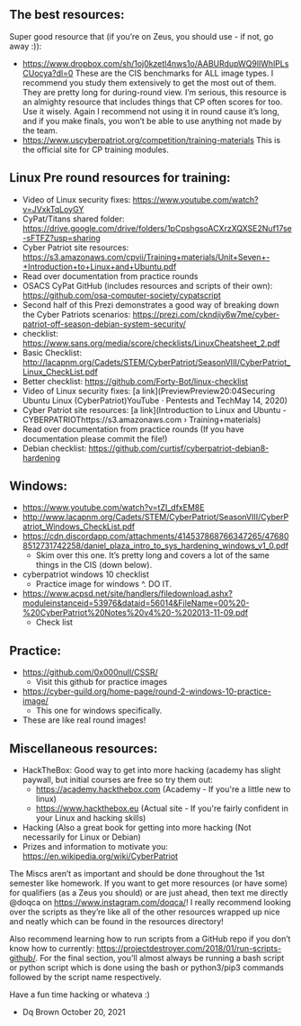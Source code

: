 The best resources:
-
Super good resource that (if you’re on Zeus, you should use - if not, go away :)):
- https://www.dropbox.com/sh/1oj0kzetl4nws1o/AABURdupWQ9lIWhlPLsCUocya?dl=0
These are the CIS benchmarks for ALL image types. I recommend you study them extensively to get the most out of them. They are pretty long for during-round view. I’m serious, this resource is an almighty resource that includes things that CP often scores for too. Use it wisely. Again I recommend not using it in round cause it’s long, and if you make finals, you won’t be able to use anything not made by the team.
- https://www.uscyberpatriot.org/competition/training-materials
This is the official site for CP training modules.


Linux Pre round resources for training:
-

- Video of Linux security fixes: https://www.youtube.com/watch?v=JVxkTqLoyGY
- CyPat/Titans shared folder: https://drive.google.com/drive/folders/1pCpshgsoACXrzXQXSE2Nuf17se-sFTFZ?usp=sharing
- Cyber Patriot site resources: https://s3.amazonaws.com/cpvii/Training+materials/Unit+Seven+-+Introduction+to+Linux+and+Ubuntu.pdf
- Read over documentation from practice rounds
- OSACS CyPat GitHub (includes resources and scripts of their own): https://github.com/osa-computer-society/cypatscript
- Second half of this Prezi demonstrates a good way of breaking down the Cyber Patriots scenarios: https://prezi.com/ckndjiy6w7me/cyber-patriot-off-season-debian-system-security/
- checklist: https://www.sans.org/media/score/checklists/LinuxCheatsheet_2.pdf
- Basic Checklist: http://lacapnm.org/Cadets/STEM/CyberPatriot/SeasonVIII/CyberPatriot_Linux_CheckList.pdf
- Better checklist: https://github.com/Forty-Bot/linux-checklist
- Video of Linux security fixes: [a link](PreviewPreview20:04Securing Ubuntu Linux (CyberPatriot)YouTube · Pentests and TechMay 14, 2020)
- Cyber Patriot site resources: [a link](Introduction to Linux and Ubuntu - CYBERPATRIOThttps://s3.amazonaws.com › Training+materials)
- Read over documentation from practice rounds (If you have documentation please commit the file!)
- Debian checklist: https://github.com/curtisf/cyberpatriot-debian8-hardening


Windows:
-

- https://www.youtube.com/watch?v=tZI_dfxEM8E
- http://www.lacapnm.org/Cadets/STEM/CyberPatriot/SeasonVIII/CyberPatriot_Windows_CheckList.pdf
- https://cdn.discordapp.com/attachments/414537868766347265/476808512731742258/daniel_plaza_intro_to_sys_hardening_windows_v1_0.pdf
    - Skim over this one. It’s pretty long and covers a lot of the same things in the CIS (down below).
- cyberpatriot windows 10 checklist
    - Practice image for windows ^. DO IT.
- https://www.acpsd.net/site/handlers/filedownload.ashx?moduleinstanceid=53976&dataid=56014&FileName=00%20-%20CyberPatriot%20Notes%20v4%20-%202013-11-09.pdf
    - Check list


Practice:
-

- https://github.com/0x000null/CSSR/
  - Visit this github for practice images
- https://cyber-guild.org/home-page/round-2-windows-10-practice-image/
  - This one for windows specifically.
- These are like real round images!

Miscellaneous resources:
-

- HackTheBox: Good way to get into more hacking (academy has slight paywall, but initial courses are free so try them out:
  - https://academy.hackthebox.com (Academy - If you're a little new to linux)
  - https://www.hackthebox.eu (Actual site - If you're fairly confident in your Linux and hacking skills)
- Hacking (Also a great book for getting into more hacking (Not necessarily for Linux or Debian)
- Prizes and information to motivate you: https://en.wikipedia.org/wiki/CyberPatriot


The Miscs aren’t as important and should be done throughout the 1st semester like homework. If you want to get more resources (or have some) for qualifiers (as a Zeus you should) or are
just ahead, then text me directly @doqca on https://www.instagram.com/doqca/!
I really recommend looking over the scripts as they’re like all of the other resources wrapped up nice and neatly which can be found in the resources directory!

Also recommend learning how to run scripts from a GitHub repo if you don’t know how to currently: https://projectdestroyer.com/2018/01/run-scripts-github/. 
For the final section, you’ll almost always be running a bash script or python script which is done using the bash or python3/pip3 commands followed by the script name respectively. 

Have a fun time hacking or whateva :)
- Dq Brown October 20, 2021
